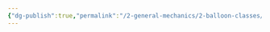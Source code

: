 ```yaml
---
{"dg-publish":true,"permalink":"/2-general-mechanics/2-balloon-classes/2-10-about-spell-beasts/"}
---
```


